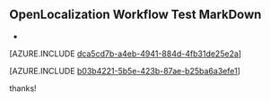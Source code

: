 ## OpenLocalization Workflow Test MarkDown
* 

[AZURE.INCLUDE [dca5cd7b-a4eb-4941-884d-4fb31de25e2a](calleeMd1.md)]



[AZURE.INCLUDE [b03b4221-5b5e-423b-87ae-b25ba6a3efe1](calleeMd2.md)]

 
thanks!